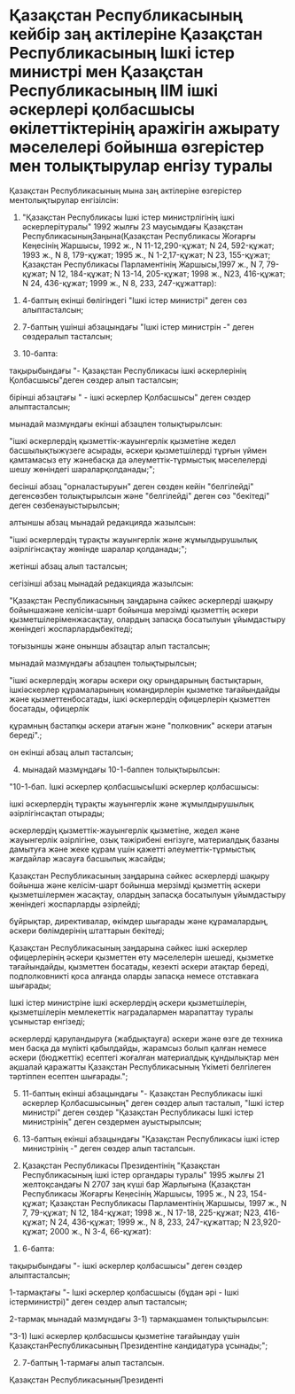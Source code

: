 # Қазақстан Республикасының кейбір заң актілеріне Қазақстан Республикасының Ішкі істер министрі мен Қазақстан Республикасының ІІМ ішкі әскерлері қолбасшысы өкілеттіктерінің аражігін ажырату мәселелері бойынша өзгерістер мен толықтырулар енгізу туралы

Қазақстан Республикасының мына заң актілеріне өзгерістер ментолықтырулар енгізілсін:

1. "Қазақстан Республикасы Ішкі істер министрлігінің ішкі әскерлерітуралы" 1992 жылғы 23 маусымдағы Қазақстан РеспубликасыныңЗаңына(Қазақстан Республикасы Жоғарғы Кеңесінің Жаршысы, 1992 ж., N 11-12,290-құжат; N 24, 592-құжат; 1993 ж., N 8, 179-құжат; 1995 ж., N 1-2,17-құжат; N 23, 155-құжат; Қазақстан Республикасы Парламентінің Жаршысы,1997 ж., N 7, 79-құжат; N 12, 184-құжат; N 13-14, 205-құжат; 1998 ж., N23, 416-құжат; N 24, 436-құжат; 1999 ж., N 8, 233, 247-құжаттар):

1) 4-баптың екінші бөлігіндегі "Ішкі істер министрі" деген сөз алыптасталсын;

2) 7-баптың үшінші абзацындағы "Ішкі істер министрін -" деген сөздералып тасталсын;

3) 10-бапта:

тақырыбындағы "- Қазақстан Республикасы ішкі әскерлерінің Қолбасшысы"деген сөздер алып тасталсын;

бірінші абзацтағы " - ішкі әскерлер Қолбасшысы" деген сөздер алыптасталсын;

мынадай мазмұндағы екінші абзацпен толықтырылсын:

"ішкі әскерлердің қызметтік-жауынгерлік қызметіне жедел басшылықтыжүзеге асырады, әскери қызметшілерді тұрғын үймен қамтамасыз ету жәнебасқа да әлеуметтік-тұрмыстық мәселелерді шешу жөніндегі шараларқолданады;";

бесінші абзац "орналастыруын" деген сөзден кейін "белгілейді" дегенсөзбен толықтырылсын және "белгілейді" деген сөз "бекітеді" деген сөзбенауыстырылсын;

алтыншы абзац мынадай редакцияда жазылсын:

"ішкі әскерлердің тұрақты жауынгерлік және жұмылдырушылық әзірлігінсақтау жөнінде шаралар қолданады;";

жетінші абзац алып тасталсын;

сегізінші абзац мынадай редакцияда жазылсын:

"Қазақстан Республикасының заңдарына сәйкес әскерлерді шақыру бойыншажәне келісім-шарт бойынша мерзімді қызметтің әскери қызметшілеріменжасақтау, олардың запасқа босатылуын ұйымдастыру жөніндегі жоспарлардыбекітеді;

тоғызыншы және оныншы абзацтар алып тасталсын;

мынадай мазмұндағы абзацпен толықтырылсын;

"ішкі әскерлердің жоғары әскери оқу орындарының бастықтарын, ішкіәскерлер құрамаларының командирлерін қызметке тағайындайды және қызметтенбосатады, ішкі әскерлердің офицерлерін қызметтен босатады, офицерлік

құрамның бастапқы әскери атағын және "полковник" әскери атағын береді".;

он екінші абзац алып тасталсын;

4) мынадай мазмұндағы 10-1-баппен толықтырылсын:

"10-1-бап. Ішкі әскерлер қолбасшысыІшкі әскерлер қолбасшысы:

ішкі әскерлердің тұрақты жауынгерлік және жұмылдырушылық әзірлігінсақтап отырады;

әскерлердің қызметтік-жауынгерлік қызметіне, жедел және жауынгерлік әзірлігіне, озық тәжірибені енгізуге, материалдық базаны дамытуға және жеке құрам үшін қажетті әлеуметтік-тұрмыстық жағдайлар жасауға басшылық жасайды;

Қазақстан Республикасының заңдарына сәйкес әскерлерді шақыру бойынша және келісім-шарт бойынша мерзімді қызметтің әскери қызметшілермен жасақтау, олардың запасқа босатылуын ұйымдастыру жөніндегі жоспарларды әзірлейді;

бұйрықтар, директивалар, өкімдер шығарады және құрамалардың, әскери бөлімдерінің штаттарын бекітеді;

Қазақстан Республикасының заңдарына сәйкес ішкі әскерлер офицерлерінің әскери қызметтен өту мәселелерін шешеді, қызметке тағайындайды, қызметтен босатады, кезекті әскери атақтар береді, подполковникті қоса алғанда оларды запасқа немесе отставкаға шығарады;

Ішкі істер министріне ішкі әскерлердің әскери қызметшілерін, қызметшілерін мемлекеттік наградалармен марапаттау туралы ұсыныстар енгізеді;

әскерлерді қаруландыруға (жабдықтауға) әскери және өзге де техника мен басқа да мүлікті қабылдайды, жарамсыз болып қалған немесе әскери (бюджеттік) есептегі жоғалған материалдық құндылықтар мен ақшалай қаражатты Қазақстан Республикасының Үкіметі белгілеген тәртіппен есептен шығарады.";

5) 11-баптың екінші абзацындағы "- Қазақстан Республикасы ішкі әскерлер Қолбасшысының" деген сөздер алып тасталып, "Ішкі істер министрі" деген сөздер "Қазақстан Республикасы Ішкі істер министрінің" деген сөздермен ауыстырылсын;

6) 13-баптың екінші абзацындағы "Қазақстан Республикасы ішкі істер министрінің -" деген сөздер алып тасталсын.

2. Қазақстан Республикасы Президентінің "Қазақстан Республикасының ішкі істер органдары туралы" 1995 жылғы 21 желтоқсандағы N 2707 заң күші бар Жарлығына (Қазақстан Республикасы Жоғарғы Кеңесінің Жаршысы, 1995 ж., N 23, 154-құжат; Қазақстан Республикасы Парламентінің Жаршысы, 1997 ж., N 7, 79-құжат; N 12, 184-құжат; 1998 ж., N 17-18, 225-құжат; N23, 416-құжат; N 24, 436-құжат; 1999 ж., N 8, 233, 247-құжаттар; N 23,920-құжат; 2000 ж., N 3-4, 66-құжат):

1) 6-бапта:

тақырыбындағы "- ішкі әскерлер қолбасшысы" деген сөздер алыптасталсын;

1-тармақтағы "- Ішкі әскерлер қолбасшысы (бұдан әрі - Ішкі істерминистрі)" деген сөздер алып тасталсын;

2-тармақ мынадай мазмұндағы 3-1) тармақшамен толықтырылсын:

"3-1) Ішкі әскерлер қолбасшысы қызметіне тағайындау үшін ҚазақстанРеспубликасының Президентіне кандидатура ұсынады;";

2) 7-баптың 1-тармағы алып тасталсын.

Қазақстан РеспубликасыныңПрезиденті

